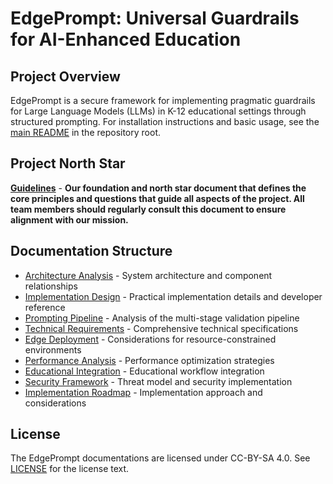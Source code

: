 # EdgePrompt: Universal Guardrails for AI-Enhanced Education

## Project Overview
EdgePrompt is a secure framework for implementing pragmatic guardrails for Large Language Models (LLMs) in K-12 educational settings through structured prompting. For installation instructions and basic usage, see the [main README](../README.md) in the repository root.

## Project North Star
[**Guidelines**](GUIDELINES.md) - **Our foundation and north star document that defines the core principles and questions that guide all aspects of the project. All team members should regularly consult this document to ensure alignment with our mission.**

## Documentation Structure
- [Architecture Analysis](ARCHITECTURE.md) - System architecture and component relationships
- [Implementation Design](DESIGN.md) - Practical implementation details and developer reference
- [Prompting Pipeline](PROMPTING_PIPELINE.md) - Analysis of the multi-stage validation pipeline
- [Technical Requirements](TECHNICAL_REQUIREMENTS.md) - Comprehensive technical specifications
- [Edge Deployment](EDGE_DEPLOYMENT.md) - Considerations for resource-constrained environments
- [Performance Analysis](PERFORMANCE_ANALYSIS.md) - Performance optimization strategies
- [Educational Integration](EDUCATIONAL_CONTEXT.md) - Educational workflow integration
- [Security Framework](SECURITY.md) - Threat model and security implementation
- [Implementation Roadmap](IMPLEMENTATION_PLAN.md) - Implementation approach and considerations

## License
The EdgePrompt documentations are licensed under CC-BY-SA 4.0. See [LICENSE](./LICENSE) for the license text.
